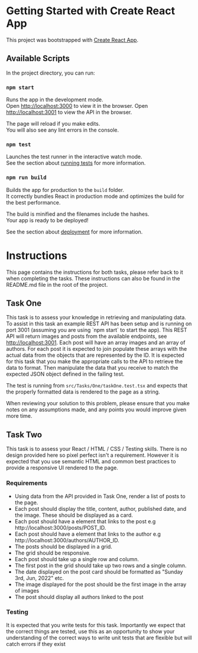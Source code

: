 # Getting Started with Create React App

This project was bootstrapped with [Create React App](https://github.com/facebook/create-react-app).

## Available Scripts

In the project directory, you can run:

### `npm start`

Runs the app in the development mode.\
Open [http://localhost:3000](http://localhost:3000) to view it in the browser.
Open [http://localhost:3001](http://localhost:3001) to view the API in the browser.

The page will reload if you make edits.\
You will also see any lint errors in the console.

### `npm test`

Launches the test runner in the interactive watch mode.\
See the section about [running tests](https://facebook.github.io/create-react-app/docs/running-tests) for more information.

### `npm run build`

Builds the app for production to the `build` folder.\
It correctly bundles React in production mode and optimizes the build for the best performance.

The build is minified and the filenames include the hashes.\
Your app is ready to be deployed!

See the section about [deployment](https://facebook.github.io/create-react-app/docs/deployment) for more information.

# Instructions

This page contains the instructions for both tasks, please refer back to it when completing the tasks. These instructions can also be found in the README.md file in the root of the project.

## Task One

This task is to assess your knowledge in retrieving and manipulating data. To assist in this task an example REST API has been setup and is running on port 3001 (assuming you are using \`npm start\` to start the app). This REST API will return images and posts from the available endpoints, see [http://localhost:3001](http://localhost:3001). Each post will have an array images and an array of authors. For each post it is expected to join populate these arrays with the actual data from the objects that are represented by the ID. It is expected for this task that you make the appropriate calls to the API to retrieve the data to format. Then manipulate the data that you receive to match the expected JSON object defined in the failing test.

The test is running from `src/Tasks/One/taskOne.test.tsx` and expects that the properly formatted data is rendered to the page as a string.

When reviewing your solution to this problem, please ensure that you make notes on any assumptions made, and any points you would improve given more time.

## Task Two

This task is to assess your React / HTML / CSS / Testing skills. There is no design provided here so pixel perfect isn't a requirement. However it is expected that you use semantic HTML and common best practices to provide a responsive UI rendered to the page.

### Requirements

- Using data from the API provided in Task One, render a list of posts to the page.
- Each post should display the title, content, author, published date, and the image. These should be displayed as a card.
- Each post should have a element that links to the post e.g http://localhost:3000/posts/POST_ID.
- Each post should have a element that links to the author e.g http://localhost:3000/authors/AUTHOR_ID.
- The posts should be displayed in a grid.
- The grid should be responsive.
- Each post should take up a single row and column.
- The first post in the grid should take up two rows and a single column.
- The date displayed on the post card should be formatted as "Sunday 3rd, Jun, 2022" etc.
- The image displayed for the post should be the first image in the array of images
- The post should display all authors linked to the post

### Testing

It is expected that you write tests for this task. Importantly we expect that the correct things are tested, use this as an opportunity to show your understanding of the correct ways to write unit tests that are flexible but will catch errors if they exist
